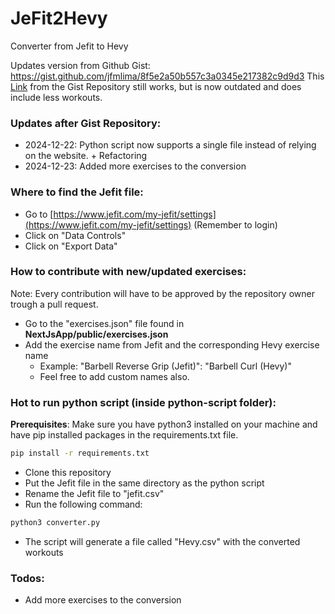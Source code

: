 # JeFit2Hevy

Converter from Jefit to Hevy

Updates version from Github Gist: https://gist.github.com/jfmlima/8f5e2a50b557c3a0345e217382c9d9d3
This [Link](https://workout-converter.fly.dev/) from the Gist Repository still works, but is now outdated and does include less workouts.

### Updates after Gist Repository:
- 2024-12-22: Python script now supports a single file instead of relying on the website. + Refactoring
- 2024-12-23: Added more exercises to the conversion

### Where to find the Jefit file:
- Go to [https://www.jefit.com/my-jefit/settings](https://www.jefit.com/my-jefit/settings) (Remember to login)
- Click on "Data Controls"
- Click on "Export Data"

### How to contribute with new/updated exercises:
Note: Every contribution will have to be approved by the repository owner trough a pull request.
- Go to the "exercises.json" file found in **NextJsApp/public/exercises.json**
- Add the exercise name from Jefit and the corresponding Hevy exercise name
   - Example: "Barbell Reverse Grip (Jefit)": "Barbell Curl (Hevy)" 
   - Feel free to add custom names also.

### Hot to run python script (inside python-script folder):
**Prerequisites**: Make sure you have python3 installed on your machine and have pip installed packages in the requirements.txt file.
```bash
pip install -r requirements.txt
```

- Clone this repository
- Put the Jefit file in the same directory as the python script
- Rename the Jefit file to "jefit.csv"
- Run the following command:
```bash
python3 converter.py
```
- The script will generate a file called "Hevy.csv" with the converted workouts

### Todos:
- Add more exercises to the conversion